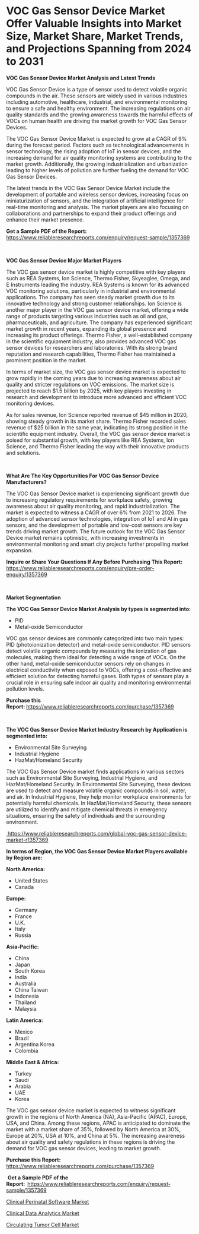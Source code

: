 <p><h1>VOC Gas Sensor Device Market Offer Valuable Insights into Market Size, Market Share, Market Trends, and Projections Spanning from 2024 to 2031</h1></p><p><strong>VOC Gas Sensor Device Market Analysis and Latest Trends</strong></p>
<p><p>VOC Gas Sensor Device is a type of sensor used to detect volatile organic compounds in the air. These sensors are widely used in various industries including automotive, healthcare, industrial, and environmental monitoring to ensure a safe and healthy environment. The increasing regulations on air quality standards and the growing awareness towards the harmful effects of VOCs on human health are driving the market growth for VOC Gas Sensor Devices.</p><p>The VOC Gas Sensor Device Market is expected to grow at a CAGR of 9% during the forecast period. Factors such as technological advancements in sensor technology, the rising adoption of IoT in sensor devices, and the increasing demand for air quality monitoring systems are contributing to the market growth. Additionally, the growing industrialization and urbanization leading to higher levels of pollution are further fueling the demand for VOC Gas Sensor Devices.</p><p>The latest trends in the VOC Gas Sensor Device Market include the development of portable and wireless sensor devices, increasing focus on miniaturization of sensors, and the integration of artificial intelligence for real-time monitoring and analysis. The market players are also focusing on collaborations and partnerships to expand their product offerings and enhance their market presence.</p></p>
<p><strong>Get a Sample PDF of the Report:&nbsp;</strong> <a href="https://www.reliableresearchreports.com/enquiry/request-sample/1357369">https://www.reliableresearchreports.com/enquiry/request-sample/1357369</a></p>
<p>&nbsp;</p>
<p><strong>VOC Gas Sensor Device Major Market Players</strong></p>
<p><p>The VOC gas sensor device market is highly competitive with key players such as REA Systems, Ion Science, Thermo Fisher, Skyeaglee, Omega, and E Instruments leading the industry. REA Systems is known for its advanced VOC monitoring solutions, particularly in industrial and environmental applications. The company has seen steady market growth due to its innovative technology and strong customer relationships. Ion Science is another major player in the VOC gas sensor device market, offering a wide range of products targeting various industries such as oil and gas, pharmaceuticals, and agriculture. The company has experienced significant market growth in recent years, expanding its global presence and increasing its product offerings. Thermo Fisher, a well-established company in the scientific equipment industry, also provides advanced VOC gas sensor devices for researchers and laboratories. With its strong brand reputation and research capabilities, Thermo Fisher has maintained a prominent position in the market.</p><p>In terms of market size, the VOC gas sensor device market is expected to grow rapidly in the coming years due to increasing awareness about air quality and stricter regulations on VOC emissions. The market size is projected to reach $1.5 billion by 2025, with key players investing in research and development to introduce more advanced and efficient VOC monitoring devices.</p><p>As for sales revenue, Ion Science reported revenue of $45 million in 2020, showing steady growth in its market share. Thermo Fisher recorded sales revenue of $25 billion in the same year, indicating its strong position in the scientific equipment industry. Overall, the VOC gas sensor device market is poised for substantial growth, with key players like REA Systems, Ion Science, and Thermo Fisher leading the way with their innovative products and solutions.</p></p>
<p>&nbsp;</p>
<p><strong>What Are The Key Opportunities For VOC Gas Sensor Device Manufacturers?</strong></p>
<p><p>The VOC Gas Sensor Device market is experiencing significant growth due to increasing regulatory requirements for workplace safety, growing awareness about air quality monitoring, and rapid industrialization. The market is expected to witness a CAGR of over 6% from 2021 to 2026. The adoption of advanced sensor technologies, integration of IoT and AI in gas sensors, and the development of portable and low-cost sensors are key trends driving market growth. The future outlook for the VOC Gas Sensor Device market remains optimistic, with increasing investments in environmental monitoring and smart city projects further propelling market expansion.</p></p>
<p><strong>Inquire or Share Your Questions If Any Before Purchasing This Report:</strong> <a href="https://www.reliableresearchreports.com/enquiry/pre-order-enquiry/1357369">https://www.reliableresearchreports.com/enquiry/pre-order-enquiry/1357369</a></p>
<p>&nbsp;</p>
<p><strong>Market Segmentation</strong></p>
<p><strong>The VOC Gas Sensor Device Market Analysis by types is segmented into:</strong></p>
<p><ul><li>PID</li><li>Metal-oxide Semiconductor</li></ul></p>
<p><p>VOC gas sensor devices are commonly categorized into two main types: PID (photoionization detector) and metal-oxide semiconductor. PID sensors detect volatile organic compounds by measuring the ionization of gas molecules, making them ideal for detecting a wide range of VOCs. On the other hand, metal-oxide semiconductor sensors rely on changes in electrical conductivity when exposed to VOCs, offering a cost-effective and efficient solution for detecting harmful gases. Both types of sensors play a crucial role in ensuring safe indoor air quality and monitoring environmental pollution levels.</p></p>
<p><strong>Purchase this Report:&nbsp;</strong><a href="https://www.reliableresearchreports.com/purchase/1357369">https://www.reliableresearchreports.com/purchase/1357369</a></p>
<p>&nbsp;</p>
<p><strong>The VOC Gas Sensor Device Market Industry Research by Application is segmented into:</strong></p>
<p><ul><li>Environmental Site Surveying</li><li>Industrial Hygiene</li><li>HazMat/Homeland Security</li></ul></p>
<p><p>The VOC Gas Sensor Device market finds applications in various sectors such as Environmental Site Surveying, Industrial Hygiene, and HazMat/Homeland Security. In Environmental Site Surveying, these devices are used to detect and measure volatile organic compounds in soil, water, and air. In Industrial Hygiene, they help monitor workplace environments for potentially harmful chemicals. In HazMat/Homeland Security, these sensors are utilized to identify and mitigate chemical threats in emergency situations, ensuring the safety of individuals and the surrounding environment.</p></p>
<p><a href="https://www.reliableresearchreports.com/global-voc-gas-sensor-device-market-r1357369">&nbsp;https://www.reliableresearchreports.com/global-voc-gas-sensor-device-market-r1357369</a></p>
<p><strong>In terms of Region, the VOC Gas Sensor Device Market Players available by Region are:</strong></p>
<p>
    <p> <strong> North America: </strong>
        <ul>
            <li>United States</li>
            <li>Canada</li>
        </ul>
        </p> 
    <p> <strong> Europe: </strong>
        <ul>
            <li>Germany</li>
            <li>France</li>
            <li>U.K.</li>
            <li>Italy</li>
            <li>Russia</li>
        </ul>
        </p> 
    <p> <strong> Asia-Pacific: </strong>
        <ul>
            <li>China</li>
            <li>Japan</li>
            <li>South Korea</li>
            <li>India</li>
            <li>Australia</li>
            <li>China Taiwan</li>
            <li>Indonesia</li>
            <li>Thailand</li>
            <li>Malaysia</li>
        </ul>
        </p> 
    <p> <strong> Latin America: </strong>
        <ul>
            <li>Mexico</li>
            <li>Brazil</li>
            <li>Argentina Korea</li>
            <li>Colombia</li>
        </ul>
        </p> 
    <p> <strong> Middle East & Africa: </strong>
        <ul>
            <li>Turkey</li>
            <li>Saudi</li>
            <li>Arabia</li>
            <li>UAE</li>
            <li>Korea</li>
        </ul>
    </p>
    </p>
<p><p>The VOC gas sensor device market is expected to witness significant growth in the regions of North America (NA), Asia-Pacific (APAC), Europe, USA, and China. Among these regions, APAC is anticipated to dominate the market with a market share of 35%, followed by North America at 30%, Europe at 20%, USA at 10%, and China at 5%. The increasing awareness about air quality and safety regulations in these regions is driving the demand for VOC gas sensor devices, leading to market growth.</p></p>
<p><strong>Purchase this Report: </strong><a href="https://www.reliableresearchreports.com/purchase/1357369">https://www.reliableresearchreports.com/purchase/1357369</a></p>
<p>&nbsp;<strong>Get a Sample PDF of the Report:&nbsp;&nbsp;</strong><a href="https://www.reliableresearchreports.com/enquiry/request-sample/1357369">https://www.reliableresearchreports.com/enquiry/request-sample/1357369</a></p>
<p><strong></strong></p>
<p><p><a href="https://confirmed-shield-e13.notion.site/Clinical-Perinatal-Software-Market-Comprehensive-Assessment-by-Type-Application-and-Geography-b8215bd5e4054c1398b28cf1571535fc">Clinical Perinatal Software Market</a></p><p><a href="https://funky-papaya-cf4.notion.site/Clinical-Data-Analytics-Market-Size-Market-Outlook-and-Market-Forecast-2024-to-2031-0870738d7c3241628f1f092f67b59550">Clinical Data Analytics Market</a></p><p><a href="https://sore-arch-6db.notion.site/Analyzing-Circulating-Tumor-Cell-Market-Global-Industry-Perspective-and-Forecast-2024-to-2031-5d17f2b5c2574d8189060588e6d329a7">Circulating Tumor Cell Market</a></p></p>